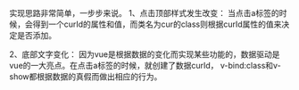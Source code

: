 实现思路非常简单，一步步来说。
1、点击顶部样式发生改变：
当点击a标签的时候，会得到一个curId的属性和值，而类名为cur的class则根据curId属性的值来决定是否添加。

2、底部文字变化：
因为vue是根据数据的变化而实现某些功能的，数据驱动是vue的一大亮点。在点击a标签的时候，就创建了数据curId，
v-bind:class和v-show都根据数据的真假而做出相应的行为。